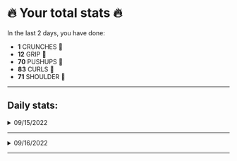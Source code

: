 # 🔥 Your total stats 🔥
In the last 2 days, you have done:

- **1** CRUNCHES 💪
- **12** GRIP 💪
- **70** PUSHUPS 💪
- **83** CURLS 💪
- **71** SHOULDER 💪

---
## Daily stats:

<details>
<summary>09/15/2022</summary>

**GRIP:** 12


**PUSHUPS:** 60


**CURLS:** 72


**SHOULDER:** 60

</details>

---


<details>
<summary>09/16/2022</summary>

**CRUNCHES:** 1


**GRIP:** 0


**PUSHUPS:** 10


**CURLS:** 11


**SHOULDER:** 11

</details>

---

